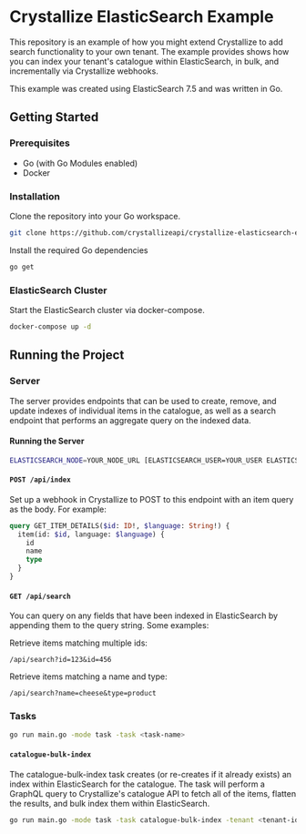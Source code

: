 # Crystallize ElasticSearch Example

This repository is an example of how you might extend Crystallize to add search
functionality to your own tenant. The example provides shows how you can index
your tenant's catalogue within ElasticSearch, in bulk, and incrementally via
Crystallize webhooks.

This example was created using ElasticSearch 7.5 and was written in Go.

## Getting Started

### Prerequisites

- Go (with Go Modules enabled)
- Docker

### Installation

Clone the repository into your Go workspace.

```sh
git clone https://github.com/crystallizeapi/crystallize-elasticsearch-example
```

Install the required Go dependencies

```sh
go get
```

### ElasticSearch Cluster

Start the ElasticSearch cluster via docker-compose.

```sh
docker-compose up -d
```

## Running the Project

### Server

The server provides endpoints that can be used to create, remove, and update
indexes of individual items in the catalogue, as well as a search endpoint
that performs an aggregate query on the indexed data.

#### Running the Server

```sh
ELASTICSEARCH_NODE=YOUR_NODE_URL [ELASTICSEARCH_USER=YOUR_USER ELASTICSEARCH_PASS=YOUR_PASS] go run main.go
```

#### `POST /api/index`

Set up a webhook in Crystallize to POST to this endpoint with an item query as
the body. For example:

```graphql
query GET_ITEM_DETAILS($id: ID!, $language: String!) {
  item(id: $id, language: $language) {
    id
    name
    type
  }
}
```

#### `GET /api/search`

You can query on any fields that have been indexed in ElasticSearch by appending
them to the query string. Some examples:

Retrieve items matching multiple ids:

```
/api/search?id=123&id=456
```

Retrieve items matching a name and type:

```
/api/search?name=cheese&type=product
```

### Tasks

```sh
go run main.go -mode task -task <task-name>
```

#### `catalogue-bulk-index`

The catalogue-bulk-index task creates (or re-creates if it already exists) an
index within ElasticSearch for the catalogue. The task will perform a GraphQL
query to Crystallize's catalogue API to fetch all of the items, flatten the
results, and bulk index them within ElasticSearch.

```sh
go run main.go -mode task -task catalogue-bulk-index -tenant <tenant-identifier>
```
